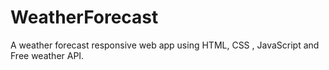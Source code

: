 # WeatherForecast
A weather forecast responsive web app using HTML, CSS , JavaScript and Free weather API.
